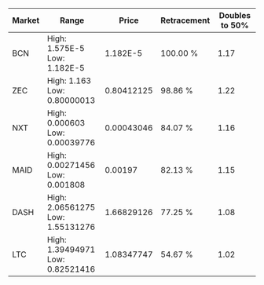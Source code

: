 | Market | Range | Price| Retracement | Doubles to 50% |
| --- | --- | --- | --- | --- |
| BCN | High: 1.575E-5<br />Low: 1.182E-5 | 1.182E-5 | 100.00 % | 1.17 |
| ZEC | High: 1.163<br />Low: 0.80000013 | 0.80412125 | 98.86 % | 1.22 |
| NXT | High: 0.000603<br />Low: 0.00039776 | 0.00043046 | 84.07 % | 1.16 |
| MAID | High: 0.00271456<br />Low: 0.001808 | 0.00197 | 82.13 % | 1.15 |
| DASH | High: 2.06561275<br />Low: 1.55131276 | 1.66829126 | 77.25 % | 1.08 |
| LTC | High: 1.39494971<br />Low: 0.82521416 | 1.08347747 | 54.67 % | 1.02 |
